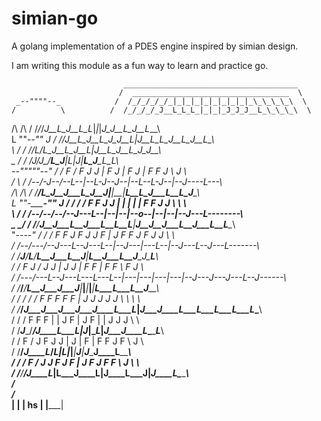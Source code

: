 # simian-go
A golang implementation of a PDES engine inspired by simian design.

I am writing this module as a fun way to learn and practice go.

                             _______________________________________  
                            /  ___________________________________  \
     _--""""--_            /  /_/_/_/_/_|_|_|_|_|_|_|_|_|_\_\_\_\_\  \
    /          \          /  /_/_/_/_J__L_L_L_|_|_|_J_J_J__L_\_\_\_\  \
   /\          /\        /  /_/_/_J__L_J__L_L_|_|_|_J_J__L_J__L_\_\_\  \
   L ""-____-"" J       /  /_/_J__L_J__L_J_J__L_|_J__L_L_J__L_J__L_\_\  \
   \            /      /  /_/__L_/__L_J__L_J__L_|_J__L_J__L_J__\_J__\_\  \
    \_        _/      /  /_J__/_J__/__L_J__|__L_|_J__|__L_J__\__L_\__L_\  \
  _--"""""--_"       /  /  F /  F J  J  |  F J  |  F J  |  F  F J  \ J  \  \
 /           \      /  /--/-J--/--L--|--L-J--J--|--L--L-J--|--J--\--L-\--\  \
/\           /\    /  /__/__L_J__J___L_J__J__|__|__|__L__L_J___L__L_J__\__\  \
L ""-_____-"" J   /  /  /  /  F  F  J  J  |  |  |  |  |  F  F  J  J  \  \  \  \
\             /  /  /--/--/--/--J---L--|--|--|--o--|--|--|--J---L--\--\--\--\  \
 \_         _/  /  /__/__J__J___L__J___L__L__L__|__J__J__J___L__J___L__L__\__\  \
   "--___--"   /  /  /   F  F  J   F  J  J   F  |  J   F  F  J   F  J  J   \  \  \
              /  /--/---/--J---L--J---L--|--J---|---L--|--J---L--J---L--\---\--\  \
             /  /__J___/___L__/___L__J___L__J___|___L__J___L__J___\__J___\___L__\  \
            /  /   F  J   /  J   J   |  J   J   |   F   F  |   F   F  \   F  J   \  \
           /  /---/---L--J---L---L---L--|---|---|---|---|--J---J---J---L--J---\---\  \
          /  /___/___/___L__J___J___J___|___|___|___|___|___L___L___L__J___\___\___\  \
         /  /   /   /   /   F   F   F   F   F   |   J   J   J   J   J   \   \   \   \  \
        /  /___/___J___J___J___J___J____L___L___|___J___J____L___L___L___L___L___\___\  \
       /  /   /    F   F   F   |   |   J    F   |   J    F   |   |   J   J   J    \   \  \
      /  /___J____/___/___J____L___L___|___J____|____L___|___J___J____L___\___\____L___\  \
     /  /    F   /   J    F   J   J    |   J    |    F   |    F   F   J    F   \   J    \  \
    /  /____/___J____L___/____L___|____L___|____|____|___J____|___J____\___J____L___\____\  \
   /  /    /    F   /   J    J    F   J    F    |    J    F   J    F    F   \   J    \    \  \
  /  /____/____/___J____L____|____L___J____L____|____J____L___J____|____J____L___\____\____\  \
 /                                                                                             \
/_______________________________________________________________________________________________\
|                                                                                               |
| hs                                                                                            |
|_______________________________________________________________________________________________|

